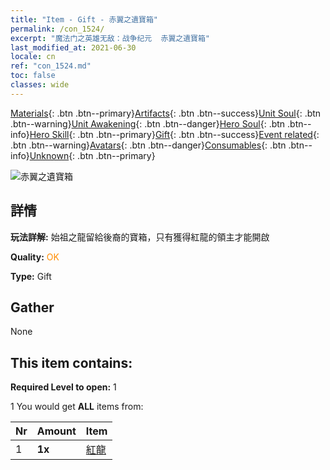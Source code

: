 ```yaml
---
title: "Item - Gift - 赤翼之遺寶箱"
permalink: /con_1524/
excerpt: "魔法门之英雄无敌：战争纪元  赤翼之遺寶箱"
last_modified_at: 2021-06-30
locale: cn
ref: "con_1524.md"
toc: false
classes: wide
---
```

 [Materials](/ItemsCN/){: .btn .btn--primary}[Artifacts](/ItemsCN/Artifacts/){: .btn .btn--success}[Unit Soul](/ItemsCN/UnitSoul/){: .btn .btn--warning}[Unit Awakening](/ItemsCN/UnitAwakening/){: .btn .btn--danger}[Hero Soul](/ItemsCN/HeroSoul/){: .btn .btn--info}[Hero Skill](/ItemsCN/HeroSkill/){: .btn .btn--primary}[Gift](/ItemsCN/Gift/){: .btn .btn--success}[Event related](/ItemsCN/Events/){: .btn .btn--warning}[Avatars](/ItemsCN/Avatars/){: .btn .btn--danger}[Consumables](/ItemsCN/Consumables/){: .btn .btn--info}[Unknown](/ItemsCN/Unknown/){: .btn .btn--primary}

 ![赤翼之遺寶箱](/images/t/i_907138.png)

## 詳情
 **玩法詳解:** 始祖之龍留給後裔的寶箱，只有獲得紅龍的領主才能開啟

 **Quality:** <span style="color: #FF8C00">OK</span>

 **Type:** Gift

## Gather

  None

## This item contains:

 **Required Level to open:** 1

 1 You would get **ALL** items  from:

  | Nr | Amount |     Item    |
  |:---|:-------|:------------|
  | 1 |  **1x** | [紅龍](/cn/Items/unt_251/) |  | 
